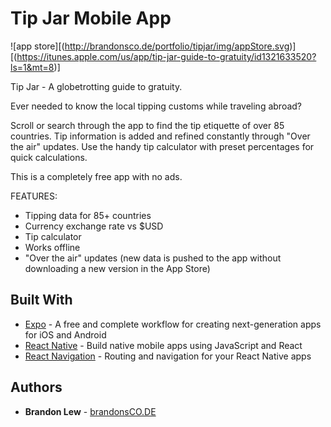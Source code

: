 # Tip Jar Mobile App

![app store][(http://brandonsco.de/portfolio/tipjar/img/appStore.svg)][(https://itunes.apple.com/us/app/tip-jar-guide-to-gratuity/id1321633520?ls=1&mt=8)]

Tip Jar - A globetrotting guide to gratuity.

Ever needed to know the local tipping customs while traveling abroad?

Scroll or search through the app to find the tip etiquette of over 85 countries. Tip information is added and refined constantly through "Over the air" updates. Use the handy tip calculator with preset percentages for quick calculations.

This is a completely free app with no ads.

FEATURES:
* Tipping data for 85+ countries
* Currency exchange rate vs $USD
* Tip calculator
* Works offline
* "Over the air" updates (new data is pushed to the app without downloading a new version in the App Store)

## Built With

* [Expo](https://expo.io) - A free and complete workflow for creating next-generation apps for iOS and Android
* [React Native](https://facebook.github.io/react-native/) - Build native mobile apps using JavaScript and React
* [React Navigation](https://reactnavigation.org) - Routing and navigation for your React Native apps

## Authors

* **Brandon Lew** - [brandonsCO.DE](http://www.brandonsco.de)
